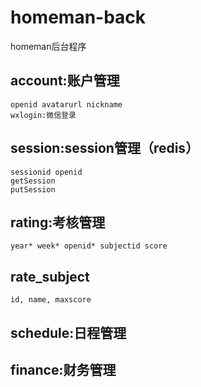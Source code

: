 # homeman-back

homeman后台程序

## account:账户管理

    openid avatarurl nickname
    wxlogin:微信登录

## session:session管理（redis）

    sessionid openid
    getSession
    putSession

## rating:考核管理

    year* week* openid* subjectid score

## rate_subject

    id, name, maxscore

## schedule:日程管理

## finance:财务管理